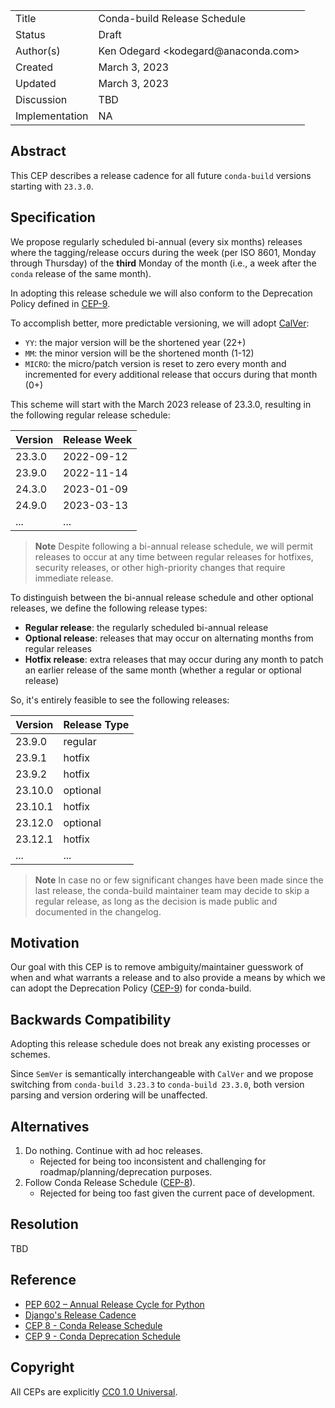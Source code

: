 <table>
<tr><td> Title </td><td> Conda-build Release Schedule </td>
<tr><td> Status </td><td> Draft </td></tr>
<tr><td> Author(s) </td>
<td> Ken Odegard &lt;kodegard@anaconda.com&gt; </td></tr>
<tr><td> Created </td><td> March 3, 2023 </td></tr>
<tr><td> Updated </td><td> March 3, 2023 </td></tr>
<tr><td> Discussion </td><td> TBD </td></tr>
<tr><td> Implementation </td><td> NA </td></tr>
</table>

<!-- links -->
[cep8]: https://github.com/conda-incubator/ceps/blob/main/cep-8.md
[cep9]: https://github.com/conda-incubator/ceps/blob/main/cep-9.md
[calver]: https://calver.org/
[pep602]: https://peps.python.org/pep-0602/
[django]: https://docs.djangoproject.com/en/dev/internals/release-process/#release-cadence

## Abstract

This CEP describes a release cadence for all future `conda-build` versions starting with `23.3.0`.

## Specification

We propose regularly scheduled bi-annual (every six months) releases where the tagging/release occurs during the week (per ISO 8601, Monday through Thursday) of the **third** Monday of the month (i.e., a week after the `conda` release of the same month).

In adopting this release schedule we will also conform to the Deprecation Policy defined in [CEP-9][cep9].

To accomplish better, more predictable versioning, we will adopt [CalVer][calver]:
- `YY`: the major version will be the shortened year (22+)
- `MM`: the minor version will be the shortened month (1-12)
- `MICRO`: the micro/patch version is reset to zero every month and incremented for every additional release that occurs during that month (0+)

This scheme will start with the March 2023 release of 23.3.0, resulting in the following regular release schedule:

| Version | Release Week |
|---|---|
| 23.3.0 | 2022-09-12 |
| 23.9.0 | 2022-11-14 |
| 24.3.0 | 2023-01-09 |
| 24.9.0 | 2023-03-13 |
| ... | ... |

> **Note**
> Despite following a bi-annual release schedule, we will permit releases to occur at any time between regular releases for hotfixes, security releases, or other high-priority changes that require immediate release.

To distinguish between the bi-annual release schedule and other optional releases, we define the following release types:

- **Regular release**: the regularly scheduled bi-annual release
- **Optional release**: releases that may occur on alternating months from regular releases
- **Hotfix release**: extra releases that may occur during any month to patch an earlier release of the same month (whether a regular or optional release)

So, it's entirely feasible to see the following releases:

| Version | Release Type |
|---|---|
| 23.9.0 | regular |
| 23.9.1 | hotfix |
| 23.9.2 | hotfix |
| 23.10.0 | optional |
| 23.10.1 | hotfix |
| 23.12.0 | optional |
| 23.12.1 | hotfix |
| ... | ... |

> **Note**
> In case no or few significant changes have been made since the last release, the conda-build maintainer team may decide to skip a regular release, as long as the decision is made public and documented in the changelog.

## Motivation

Our goal with this CEP is to remove ambiguity/maintainer guesswork of when and what warrants a release and to also provide a means by which we can adopt the Deprecation Policy ([CEP-9][cep9]) for conda-build.

## Backwards Compatibility

Adopting this release schedule does not break any existing processes or schemes.

Since `SemVer` is semantically interchangeable with `CalVer` and we propose switching from `conda-build 3.23.3` to `conda-build 23.3.0`, both version parsing and version ordering will be unaffected.

## Alternatives

1. Do nothing. Continue with ad hoc releases.
    - Rejected for being too inconsistent and challenging for roadmap/planning/deprecation purposes.
2. Follow Conda Release Schedule ([CEP-8][cep8]).
    - Rejected for being too fast given the current pace of development.

## Resolution

TBD

## Reference

- [PEP 602 – Annual Release Cycle for Python][pep602]
- [Django's Release Cadence][django]
- [CEP 8 - Conda Release Schedule][cep8]
- [CEP 9 - Conda Deprecation Schedule][cep9]

## Copyright

All CEPs are explicitly [CC0 1.0 Universal](https://creativecommons.org/publicdomain/zero/1.0/).
